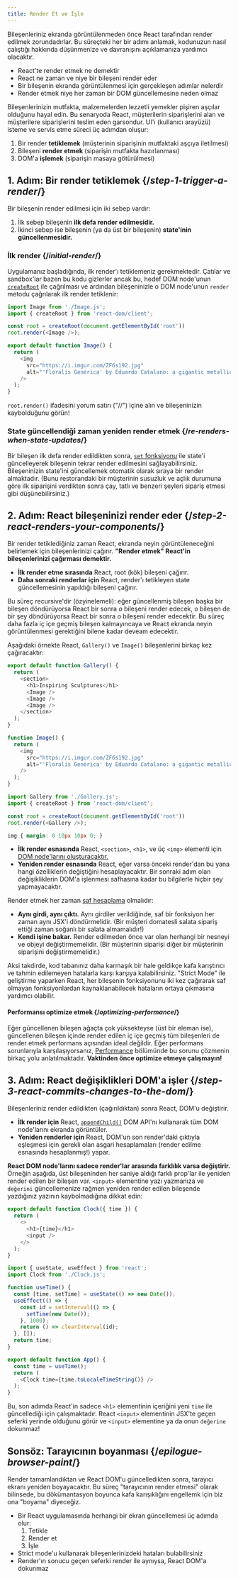 ```yaml
---
title: Render Et ve İşle
---
```


<Intro>

Bileşenleriniz ekranda görüntülenmeden önce React tarafından render edilmek zorundadırlar. Bu süreçteki her bir adımı anlamak, kodunuzun nasıl çalıştığı hakkında düşünmenize ve davranışını açıklamanıza yardımcı olacaktır.

</Intro>

<YouWillLearn>

* React'te render etmek ne demektir
* React ne zaman ve niye bir bileşeni render eder
* Bir bileşenin ekranda görüntülenmesi için gerçekleşen adımlar nelerdir
* Render etmek niye her zaman bir DOM güncellemesine neden olmaz

</YouWillLearn>

Bileşenlerinizin mutfakta, malzemelerden lezzetli yemekler pişiren aşçılar olduğunu hayal edin. Bu senaryoda React, müşterilerin siparişlerini alan ve müşterilere siparişlerini teslim eden garsondur. UI'ı (kullanıcı arayüzü) isteme ve servis etme süreci üç adımdan oluşur:

1. Bir render **tetiklemek** (müşterinin siparişinin mutfaktaki aşçıya iletilmesi)
2. Bileşeni **render etmek**  (siparişin mutfakta hazırlanması)
3. DOM'a **işlemek** (siparişin masaya götürülmesi)

<IllustrationBlock sequential>
  <Illustration caption="Tetikle" alt="React as a server in a restaurant, fetching orders from the users and delivering them to the Component Kitchen." src="/images/docs/illustrations/i_render-and-commit1.png" />
  <Illustration caption="Render Et" alt="The Card Chef gives React a fresh Card component." src="/images/docs/illustrations/i_render-and-commit2.png" />
  <Illustration caption="İşle" alt="React delivers the Card to the user at their table." src="/images/docs/illustrations/i_render-and-commit3.png" />
</IllustrationBlock>

## 1. Adım: Bir render tetiklemek {/*step-1-trigger-a-render*/}

Bir bileşenin render edilmesi için iki sebep vardır:

1. İlk sebep bileşenin **ilk defa render edilmesidir.**
2. İkinci sebep ise bileşenin (ya da üst bir bileşenin) **state'inin güncellenmesidir.**

### İlk render {/*initial-render*/}

Uygulamanız başladığında, ilk render'ı tetiklemeniz gerekmektedir. Çatılar ve sandbox'lar bazen bu kodu gizlerler ancak bu, hedef DOM node'unun [`createRoot`](/reference/react-dom/client/createRoot) ile çağrılması ve ardından bileşeninizle o DOM node'unun `render` metodu çağrılarak ilk render tetiklenir:

<Sandpack>

```js index.js active
import Image from './Image.js';
import { createRoot } from 'react-dom/client';

const root = createRoot(document.getElementById('root'))
root.render(<Image />);
```

```js Image.js
export default function Image() {
  return (
    <img
      src="https://i.imgur.com/ZF6s192.jpg"
      alt="'Floralis Genérica' by Eduardo Catalano: a gigantic metallic flower sculpture with reflective petals"
    />
  );
}
```

</Sandpack>

`root.render()` ifadesini yorum satırı ("//") içine alın ve bileşeninizin kaybolduğunu görün!

### State güncellendiği zaman yeniden render etmek {/*re-renders-when-state-updates*/}

Bir bileşen ilk defa render edildikten sonra, [`set` fonksiyonu](/reference/react/useState#setstate) ile state'i güncelleyerek bileşenin tekrar render edilmesini sağlayabilirsiniz. Bileşeninizin state'ini güncellemek otomatik olarak sıraya bir render almaktadır. (Bunu restorandaki bir müşterinin susuzluk ve açlık durumuna göre ilk siparişini verdikten sonra çay, tatlı ve benzeri şeyleri sipariş etmesi gibi düşünebilirsiniz.)

<IllustrationBlock sequential>
  <Illustration caption="State'i güncelle..." alt="React as a server in a restaurant, serving a Card UI to the user, represented as a patron with a cursor for their head. They patron expresses they want a pink card, not a black one!" src="/images/docs/illustrations/i_rerender1.png" />
  <Illustration caption="...tetikle..." alt="React returns to the Component Kitchen and tells the Card Chef they need a pink Card." src="/images/docs/illustrations/i_rerender2.png" />
  <Illustration caption="...render et!" alt="The Card Chef gives React the pink Card." src="/images/docs/illustrations/i_rerender3.png" />
</IllustrationBlock>

## 2. Adım: React bileşeninizi render eder {/*step-2-react-renders-your-components*/}

Bir render tetiklediğiniz zaman React, ekranda neyin görüntüleneceğini belirlemek için bileşenlerinizi çağırır. **"Render etmek" React'in bileşenlerinizi çağırması demektir.**

* **İlk render etme sırasında** React, root (kök) bileşeni çağırır.
* **Daha sonraki renderlar için** React, render'ı tetikleyen state güncellemesinin yapıldığı bileşeni çağırır.

Bu süreç recursive'dir (özyinelemeli): eğer güncellenmiş bileşen başka bir bileşen döndürüyorsa React bir sonra _o_ bileşeni render edecek, o bileşen de bir şey döndürüyorsa React bir sonra _o_ bileşeni render edecektir. Bu süreç daha fazla iç içe geçmiş bileşen kalmayıncaya ve React ekranda neyin görüntülenmesi gerektiğini bilene kadar deveam edecektir.

Aşağıdaki örnekte React, `Gallery()` ve  `Image()` bileşenlerini birkaç kez çağıracaktır:

<Sandpack>

```js Gallery.js active
export default function Gallery() {
  return (
    <section>
      <h1>Inspiring Sculptures</h1>
      <Image />
      <Image />
      <Image />
    </section>
  );
}

function Image() {
  return (
    <img
      src="https://i.imgur.com/ZF6s192.jpg"
      alt="'Floralis Genérica' by Eduardo Catalano: a gigantic metallic flower sculpture with reflective petals"
    />
  );
}
```

```js index.js
import Gallery from './Gallery.js';
import { createRoot } from 'react-dom/client';

const root = createRoot(document.getElementById('root'))
root.render(<Gallery />);
```

```css
img { margin: 0 10px 10px 0; }
```

</Sandpack>

* **İlk render esnasında** React, `<section>`, `<h1>`, ve üç `<img>` elementi için [DOM node'larını oluşturacaktır.](https://developer.mozilla.org/docs/Web/API/Document/createElement)
* **Yeniden render esnasında** React, eğer varsa önceki render'dan bu yana hangi özelliklerin değiştiğini hesaplayacaktır. Bir sonraki adım olan değişikliklerin DOM'a işlenmesi safhasına kadar bu bilgilerle hiçbir şey yapmayacaktır.

<Pitfall>

Render etmek her zaman [saf hesaplama](/learn/keeping-components-pure) olmalıdır:

* **Aynı girdi, aynı çıktı.** Aynı girdiler verildiğinde, saf bir fonksiyon her zaman aynı JSX'i döndürmelidir. (Bir müşteri domatesli salata sipariş ettiği zaman soğanlı bir salata almamalıdır!)
* **Kendi işine bakar.** Render edilmeden önce var olan herhangi bir nesneyi ve objeyi değiştirmemelidir. (Bir müşterinin siparişi diğer bir müşterinin siparişini değiştirmemelidir.)

Aksi takdirde, kod tabanınız daha karmaşık bir hale geldikçe kafa karıştırıcı ve tahmin edilemeyen hatalarla karşı karşıya kalabilirsiniz. "Strict Mode" ile geliştirme yaparken React, her bileşenin fonksiyonunu iki kez çağırarak saf olmayan fonksiyonlardan kaynaklanabilecek hataların ortaya çıkmasına yardımcı olabilir.

</Pitfall>

<DeepDive>

#### Performansı optimize etmek {/*optimizing-performance*/}

Eğer güncellenen bileşen ağaçta çok yüksekteyse (üst bir eleman ise), güncellenen bileşen içinde render edilen iç içe geçmiş tüm bileşenleri de render etmek performans açısından ideal değildir. Eğer performans sorunlarıyla karşılaşıyorsanız, [Performance](https://reactjs.org/docs/optimizing-performance.html) bölümünde bu sorunu çözmenin birkaç yolu anlatılmaktadır. **Vaktinden önce optimize etmeye çalışmayın!**

</DeepDive>

## 3. Adım: React değişiklikleri DOM'a işler {/*step-3-react-commits-changes-to-the-dom*/}

Bileşenleriniz render edildikten (çağırıldıktan) sonra React, DOM'u değiştirir. 

* **İlk render için** React, [`appendChild()`](https://developer.mozilla.org/docs/Web/API/Node/appendChild) DOM API'nı kullanarak tüm DOM node'larını ekranda görüntüler. 
* **Yeniden renderler için** React, DOM'un son render'daki çıktıyla eşleşmesi için gerekli olan asgari hesaplamaları (render edilme esnasında hesaplanmış!) yapar.

**React DOM node'larını sadece render'lar arasında farklılık varsa değiştirir.** Örneğin aşağıda, üst bileşeninden her saniye aldığı farklı prop'lar ile yeniden render edilen bir bileşen var. `<input>` elementine yazı yazmanıza ve `değerini` güncellemenize rağmen yeniden render edilen bileşende yazdığınız yazının kaybolmadığına dikkat edin:

<Sandpack>

```js Clock.js active
export default function Clock({ time }) {
  return (
    <>
      <h1>{time}</h1>
      <input />
    </>
  );
}
```

```js App.js hidden
import { useState, useEffect } from 'react';
import Clock from './Clock.js';

function useTime() {
  const [time, setTime] = useState(() => new Date());
  useEffect(() => {
    const id = setInterval(() => {
      setTime(new Date());
    }, 1000);
    return () => clearInterval(id);
  }, []);
  return time;
}

export default function App() {
  const time = useTime();
  return (
    <Clock time={time.toLocaleTimeString()} />
  );
}
```

</Sandpack>

Bu, son adımda React'in sadece `<h1>` elementinin içeriğini yeni `time` ile güncellediği için çalışmaktadır. React `<input>` elementinin JSX'te geçen seferki yerinde olduğunu görür ve `<input>` elementine ya da onun `değerine` dokunmaz!

## Sonsöz: Tarayıcının boyanması {/*epilogue-browser-paint*/}

Render tamamlandıktan ve React DOM'u güncelledikten sonra, tarayıcı ekranı yeniden boyayacaktır. Bu süreç "tarayıcının render etmesi" olarak bilinsede, bu dökümantasyon boyunca kafa karışıklığını engellemk için biz ona "boyama" diyeceğiz. 

<Illustration alt="A browser painting 'still life with card element'." src="/images/docs/illustrations/i_browser-paint.png" />

<Recap>

* Bir React uygulamasında herhangi bir ekran güncellemesi üç adımda olur: 
  1. Tetikle
  2. Render et
  3. İşle
* Strict mode'u kullanarak bileşenlerinizdeki hataları bulabilirsiniz
* Render'ın sonucu geçen seferki render ile aynıysa, React DOM'a dokunmaz

</Recap>

